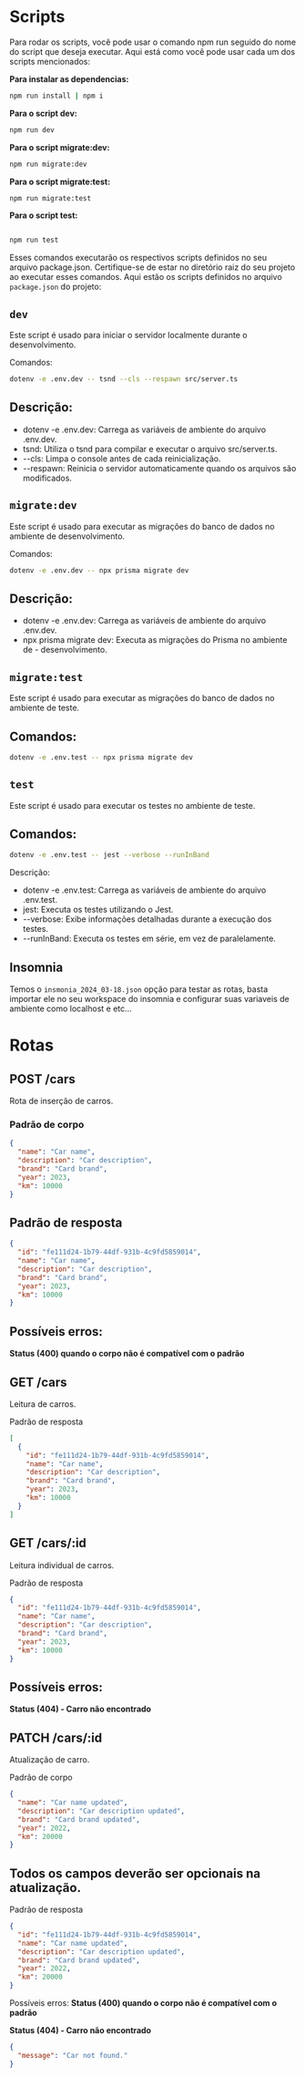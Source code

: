 # Scripts

Para rodar os scripts, você pode usar o comando npm run seguido do nome do script que deseja executar. Aqui está como você pode usar cada um dos scripts mencionados:

**Para instalar as dependencias:**

```bash
npm run install | npm i
```

**Para o script dev:**

```bash
npm run dev
```

**Para o script migrate:dev:**

```bash
npm run migrate:dev
```

**Para o script migrate:test:**

```bash
npm run migrate:test
```

**Para o script test:**

```bash

npm run test
```

Esses comandos executarão os respectivos scripts definidos no seu arquivo package.json. Certifique-se de estar no diretório raiz do seu projeto ao executar esses comandos.
Aqui estão os scripts definidos no arquivo `package.json` do projeto:

## `dev`

Este script é usado para iniciar o servidor localmente durante o desenvolvimento.

Comandos:

```bash
dotenv -e .env.dev -- tsnd --cls --respawn src/server.ts
```

## Descrição:

- dotenv -e .env.dev: Carrega as variáveis de ambiente do arquivo .env.dev.
- tsnd: Utiliza o tsnd para compilar e executar o arquivo src/server.ts.
- --cls: Limpa o console antes de cada reinicialização.
- --respawn: Reinicia o servidor automaticamente quando os arquivos são modificados.

## `migrate:dev`

Este script é usado para executar as migrações do banco de dados no ambiente de desenvolvimento.

Comandos:

```bash
dotenv -e .env.dev -- npx prisma migrate dev
```

## Descrição:

- dotenv -e .env.dev: Carrega as variáveis de ambiente do arquivo .env.dev.
- npx prisma migrate dev: Executa as migrações do Prisma no ambiente de - desenvolvimento.

## `migrate:test`

Este script é usado para executar as migrações do banco de dados no ambiente de teste.

## Comandos:

```bash
dotenv -e .env.test -- npx prisma migrate dev
```

## `test`

Este script é usado para executar os testes no ambiente de teste.

## Comandos:

```bash
dotenv -e .env.test -- jest --verbose --runInBand
```

Descrição:

- dotenv -e .env.test: Carrega as variáveis de ambiente do arquivo .env.test.
- jest: Executa os testes utilizando o Jest.
- --verbose: Exibe informações detalhadas durante a execução dos testes.
- --runInBand: Executa os testes em série, em vez de paralelamente.

## Insomnia
Temos o `insmonia_2024_03-18.json` opção para testar as rotas, basta importar ele no seu workspace do insomnia e configurar suas variaveis de ambiente como localhost e etc...
# Rotas

## POST /cars

Rota de inserção de carros.

### Padrão de corpo

```json
{
  "name": "Car name",
  "description": "Car description",
  "brand": "Card brand",
  "year": 2023,
  "km": 10000
}
```

## Padrão de resposta

```json
{
  "id": "fe111d24-1b79-44df-931b-4c9fd5859014",
  "name": "Car name",
  "description": "Car description",
  "brand": "Card brand",
  "year": 2023,
  "km": 10000
}
```

## Possíveis erros:

**Status (400) quando o corpo não é compatível com o padrão**

## GET /cars

Leitura de carros.

Padrão de resposta

```json
[
  {
    "id": "fe111d24-1b79-44df-931b-4c9fd5859014",
    "name": "Car name",
    "description": "Car description",
    "brand": "Card brand",
    "year": 2023,
    "km": 10000
  }
]
```

## GET /cars/:id

Leitura individual de carros.

Padrão de resposta

```json
{
  "id": "fe111d24-1b79-44df-931b-4c9fd5859014",
  "name": "Car name",
  "description": "Car description",
  "brand": "Card brand",
  "year": 2023,
  "km": 10000
}
```

## Possíveis erros:

**Status (404) - Carro não encontrado**

## PATCH /cars/:id

Atualização de carro.

Padrão de corpo

```json
{
  "name": "Car name updated",
  "description": "Car description updated",
  "brand": "Card brand updated",
  "year": 2022,
  "km": 20000
}
```

## Todos os campos deverão ser opcionais na atualização.

Padrão de resposta

```json
{
  "id": "fe111d24-1b79-44df-931b-4c9fd5859014",
  "name": "Car name updated",
  "description": "Car description updated",
  "brand": "Card brand updated",
  "year": 2022,
  "km": 20000
}
```

Possíveis erros:
**Status (400) quando o corpo não é compatível com o padrão**

**Status (404) - Carro não encontrado**

```json
{
  "message": "Car not found."
}
```
